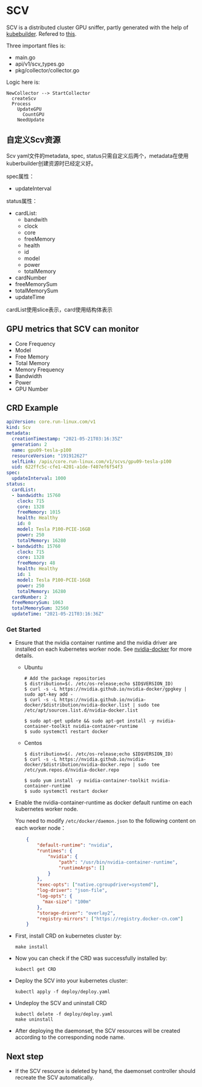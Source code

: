 # SCV

SCV is a distributed cluster GPU sniffer, partly generated with the help of [kubebuilder](https://book.kubebuilder.io/). Refered to [this](https://github.com/NJUPT-ISL/SCV). 

Three important files is:
- main.go
- api/v1/scv_types.go
- pkg/collector/collector.go

Logic here is:

```bazaar
NewCollector --> StartCollector
  createScv
  Process
    UpdateGPU
	  CountGPU
    NeedUpdate
```

## 自定义Scv资源

Scv yaml文件的metadata, spec, status只需自定义后两个，metadata在使用kuberbuilder创建资源时已经定义好。

spec属性：
- updateInterval

status属性：
- cardList:
  - bandwith
  - clock
  - core
  - freeMemory
  - health
  - id
  - model
  - power
  - totalMemory
- cardNumber
- freeMemorySum
- totalMemorySum
- updateTime

cardList使用slice表示，card使用结构体表示

## GPU metrics that SCV can monitor
- Core Frequency
- Model
- Free Memory 
- Total Memory 
- Memory Frequency
- Bandwidth
- Power
- GPU Number

## CRD Example
```yaml
apiVersion: core.run-linux.com/v1
kind: Scv
metadata:
  creationTimestamp: "2021-05-21T03:16:35Z"
  generation: 2
  name: gpu09-tesla-p100
  resourceVersion: "191912627"
  selfLink: /apis/core.run-linux.com/v1/scvs/gpu09-tesla-p100
  uid: 622ffc5c-cfe1-4201-a1de-f407ef6f54f3
spec:
  updateInterval: 1000
status:
  cardList:
  - bandwidth: 15760
    clock: 715
    core: 1328
    freeMemory: 1015
    health: Healthy
    id: 0
    model: Tesla P100-PCIE-16GB
    power: 250
    totalMemory: 16280
  - bandwidth: 15760
    clock: 715
    core: 1328
    freeMemory: 48
    health: Healthy
    id: 1
    model: Tesla P100-PCIE-16GB
    power: 250
    totalMemory: 16280
  cardNumber: 2
  freeMemorySum: 1063
  totalMemorySum: 32560
  updateTime: "2021-05-21T03:16:36Z"
```

### Get Started
- Ensure that the nvidia container runtime and the nvidia driver are installed on each kubernetes worker node. See [nvidia-docker](https://github.com/NVIDIA/nvidia-docker#quickstart)
for more details.
    -  Ubuntu 
    
       ```shell
       # Add the package repositories
       $ distribution=$(. /etc/os-release;echo $ID$VERSION_ID)
       $ curl -s -L https://nvidia.github.io/nvidia-docker/gpgkey | sudo apt-key add -
       $ curl -s -L https://nvidia.github.io/nvidia-docker/$distribution/nvidia-docker.list | sudo tee /etc/apt/sources.list.d/nvidia-docker.list
            
       $ sudo apt-get update && sudo apt-get install -y nvidia-container-toolkit nvidia-container-runtime
       $ sudo systemctl restart docker
        ```
    - Centos
    
        ```shell
        $ distribution=$(. /etc/os-release;echo $ID$VERSION_ID)
        $ curl -s -L https://nvidia.github.io/nvidia-docker/$distribution/nvidia-docker.repo | sudo tee /etc/yum.repos.d/nvidia-docker.repo
            
        $ sudo yum install -y nvidia-container-toolkit nvidia-container-runtime
        $ sudo systemctl restart docker
        ```
- Enable the nvidia-container-runtime as docker default runtime on each kubernetes worker node.

    You need to modify `/etc/docker/daemon.json` to the following content on each worker node：
    ```json
        {
            "default-runtime": "nvidia",
            "runtimes": {
                "nvidia": {
                    "path": "/usr/bin/nvidia-container-runtime",
                    "runtimeArgs": []
                }
            },
            "exec-opts": ["native.cgroupdriver=systemd"],
            "log-driver": "json-file",
            "log-opts": {
              "max-size": "100m"
            },
            "storage-driver": "overlay2",
            "registry-mirrors": ["https://registry.docker-cn.com"]
        }
    ```
- First, install CRD on kubernetes cluster by:
    ```
    make install
    ```
  
- Now you can check if the CRD was successfully installed by:
    ```
    kubectl get CRD 
    ```
  
- Deploy the SCV into your kubernetes cluster:
    ```shell
    kubectl apply -f deploy/deploy.yaml
    ```

- Undeploy the SCV and uninstall CRD
    ```shell
    kubectl delete -f deploy/deploy.yaml
    make uninstall
    ```  
- After deploying the daemonset, the SCV resources will be created according to the corresponding node name.

## Next step
- If the SCV resource is deleted by hand, the daemonset controller should recreate the SCV automatically.
